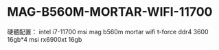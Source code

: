 # MAG-B560M-MORTAR-WIFI-11700
硬體配置：
intel i7-11700
msi mag b560m mortar wifi
t-force ddr4 3600 16gb*4
msi rx6900xt 16gb
